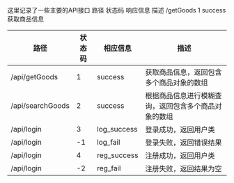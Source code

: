 这里记录了一些主要的API接口
路径          状态码         响应信息         描述
/getGoods     1            success         获取商品信息

| 路径               | 状态码 | 相应信息        | 描述                         |
|------------------|-----|-------------|----------------------------|
| /api/getGoods    | 1   | success     | 获取商品信息，返回包含多个商品对象的数组       |
| /api/searchGoods | 2   | success     | 根据商品信息进行模糊查询，返回包含多个商品对象的数组 |
| /api/login       | 3   | log_success | 登录成功，返回用户类                 |
| /api/login       | -1  | log_fail    | 登录失败，返回错误结果                |
| /api/login       | 4   | reg_success | 注册成功，返回用户类                 |
| /api/login       | -2  | reg_fail    | 注册失败，返回结果为空                |

